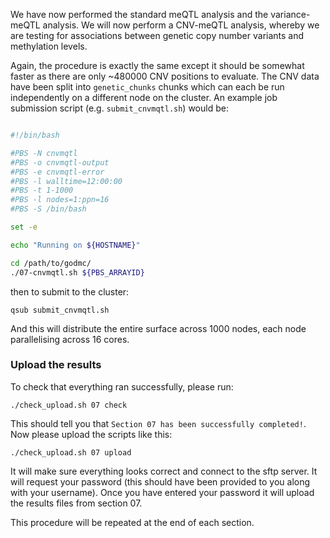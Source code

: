 We have now performed the standard meQTL analysis and the variance-meQTL analysis. We will now perform a CNV-meQTL analysis, whereby we are testing for associations between genetic copy number variants and methylation levels. 

Again, the procedure is exactly the same except it should be somewhat faster as there are only ~480000 CNV positions to evaluate. The CNV data have been split into `genetic_chunks` chunks which can each be run independently on a different node on the cluster. An example job submission script (e.g. `submit_cnvmqtl.sh`) would be:

```bash

#!/bin/bash

#PBS -N cnvmqtl
#PBS -o cnvmqtl-output
#PBS -e cnvmqtl-error
#PBS -l walltime=12:00:00
#PBS -t 1-1000
#PBS -l nodes=1:ppn=16
#PBS -S /bin/bash

set -e

echo "Running on ${HOSTNAME}"

cd /path/to/godmc/
./07-cnvmqtl.sh ${PBS_ARRAYID}

```

then to submit to the cluster:

    qsub submit_cnvmqtl.sh

And this will distribute the entire surface across 1000 nodes, each node parallelising across 16 cores.


### Upload the results

To check that everything ran successfully, please run:

```
./check_upload.sh 07 check
```

This should tell you that `Section 07 has been successfully completed!`. Now please upload the scripts like this:

```
./check_upload.sh 07 upload
```

It will make sure everything looks correct and connect to the sftp server. It will request your password (this should have been provided to you along with your username). Once you have entered your password it will upload the results files from section 07.

This procedure will be repeated at the end of each section.